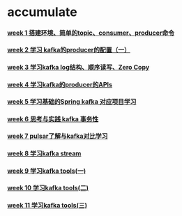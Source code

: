 # accumulate
#### [week 1 搭建环境、简单的topic、consumer、producer命令](https://github.com/weifangZ/accumulate/blob/main/1%E3%80%81topic%E3%80%81consumer%E3%80%81producer.md)
#### [week 2 学习 kafka的producer的配置（一）](https://github.com/weifangZ/accumulate/blob/main/2%E3%80%81producer%20config.md)
#### [week 3 学习kafka log结构、顺序读写、Zero Copy](https://github.com/weifangZ/accumulate/blob/main/3%E3%80%81kafka%20Performance.md)
#### [week 4 学习kafka的producer的APIs](https://github.com/weifangZ/accumulate/blob/main/4%E3%80%81kafkaProducer%20ApIs.md)
#### [week 5 学习基础的Spring kafka 对应项目学习 ](https://github.com/weifangZ/accumulate/blob/main/5%E3%80%81spring%20kafka%20learn.md)
#### [week 6 思考与实践 kafka 事务性 ](https://github.com/weifangZ/accumulate/blob/main/6%E3%80%81kafka%20Transaction.md)
#### [week 7 pulsar了解与kafka对比学习 ](https://github.com/weifangZ/accumulate/blob/main/7%E3%80%81Apache%20Pulsar.md)
#### [week 8 学习kafka stream ](https://github.com/weifangZ/accumulate/blob/main/8%E3%80%81kafka%20stream.md)
#### [week 9 学习kafka tools(一) ](https://github.com/weifangZ/accumulate/blob/main/9%E3%80%81kafka%20tools%EF%BC%88%E4%B8%80%EF%BC%89.md)
#### [week 10 学习kafka tools(二) ](https://github.com/weifangZ/accumulate/blob/main/10%E3%80%81kafka%20tools(%E4%BA%8C).md)
#### [week 11 学习kafka tools(三) ](https://github.com/weifangZ/accumulate/blob/main/11%E3%80%81kafka%20tools%EF%BC%88%E4%B8%89%EF%BC%89.md)

